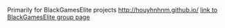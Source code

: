 Primarily for BlackGamesElite projects
http://houyhnhnm.github.io/
[link to BlackGamesElite group page](https://aalbc.com/tc/clubs/5-blackgameselite/)
